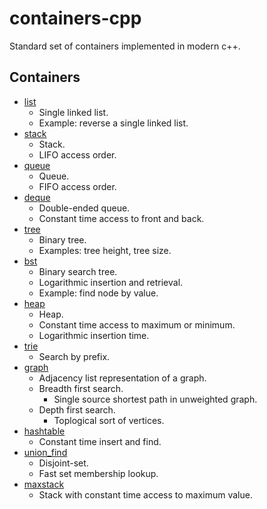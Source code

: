# containers-cpp

Standard set of containers implemented in modern c++.

## Containers
* [list](01-list/list.cc)
    * Single linked list.
    * Example: reverse a single linked list.
* [stack](02-stack/stack.cc)
    * Stack.
    * LIFO access order.
* [queue](03-queue/queue.cc)
    * Queue.
    * FIFO access order.
* [deque](04-deque/deque.cc)
    * Double-ended queue.
    * Constant time access to front and back.
* [tree](05-tree//tree.cc)
    * Binary tree.
    * Examples: tree height, tree size.
* [bst](06-bst/bst.cc)
    * Binary search tree.
    * Logarithmic insertion and retrieval.
    * Example: find node by value.
* [heap](07-heap/heap.cc)
    * Heap.
    * Constant time access to maximum or minimum.
    * Logarithmic insertion time.
* [trie](08-trie/trie.cc)
    * Search by prefix.
* [graph](09-graph/graph.cc)
    * Adjacency list representation of a graph.
    * Breadth first search.
        * Single source shortest path in unweighted graph.
    * Depth first search.
        * Toplogical sort of vertices.
* [hashtable](10-hashtable/hashtable.cc)
    * Constant time insert and find.
* [union_find](11-union-find/union_find.cc)
    * Disjoint-set.
    * Fast set membership lookup.
* [maxstack](12-maxstack/maxstack.cc)
    * Stack with constant time access to maximum value.

